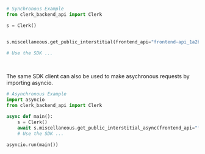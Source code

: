 <!-- Start SDK Example Usage [usage] -->
```python
# Synchronous Example
from clerk_backend_api import Clerk

s = Clerk()


s.miscellaneous.get_public_interstitial(frontend_api="frontend-api_1a2b3c4d", publishable_key="pub_1a2b3c4d")

# Use the SDK ...
```

</br>

The same SDK client can also be used to make asychronous requests by importing asyncio.
```python
# Asynchronous Example
import asyncio
from clerk_backend_api import Clerk

async def main():
    s = Clerk()
    await s.miscellaneous.get_public_interstitial_async(frontend_api="frontend-api_1a2b3c4d", publishable_key="pub_1a2b3c4d")
    # Use the SDK ...

asyncio.run(main())
```
<!-- End SDK Example Usage [usage] -->